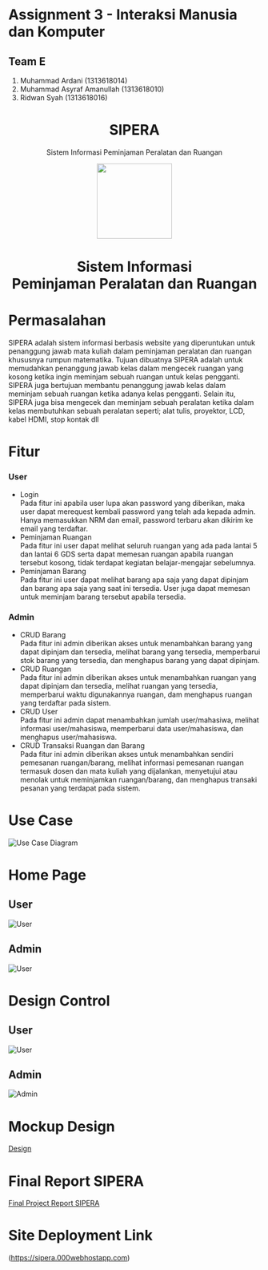 # Assignment 3 - Interaksi Manusia dan Komputer

## Team E
1. Muhammad Ardani              (1313618014)
2. Muhammad Asyraf Amanullah    (1313618010)
3. Ridwan Syah                  (1313618016)

<h1 align="center">SIPERA</h1>
<p align="center">Sistem Informasi Peminjaman Peralatan dan Ruangan</p>

<p align="center"> 
    <img src="logo.png" align="center" width="150"></img>
</p>

<h1 align="center"> Sistem Informasi </br> Peminjaman Peralatan dan Ruangan </h1>


# Permasalahan
SIPERA adalah sistem informasi berbasis website yang diperuntukan untuk penanggung jawab mata kuliah dalam peminjaman peralatan dan ruangan khususnya rumpun matematika.
Tujuan dibuatnya SIPERA adalah untuk memudahkan penanggung jawab kelas dalam mengecek ruangan yang kosong ketika ingin meminjam sebuah ruangan untuk kelas pengganti. SIPERA juga bertujuan membantu penanggung jawab kelas dalam meminjam sebuah ruangan ketika adanya kelas pengganti. Selain itu, SIPERA juga bisa mengecek dan meminjam sebuah peralatan ketika dalam kelas membutuhkan sebuah peralatan seperti; alat tulis, proyektor, LCD, kabel HDMI, stop kontak dll

# Fitur

### User
- Login <br> Pada fitur ini apabila user lupa akan password yang diberikan, maka user dapat merequest kembali password yang telah ada kepada admin. Hanya memasukkan NRM dan email, password terbaru akan dikirim ke email yang terdaftar.
- Peminjaman Ruangan <br> Pada fitur ini user dapat melihat seluruh ruangan yang ada pada lantai 5 dan lantai 6 GDS serta dapat memesan ruangan apabila ruangan tersebut kosong, tidak terdapat kegiatan belajar-mengajar sebelumnya.
- Peminjaman Barang <br> Pada fitur ini user dapat melihat barang apa saja yang dapat dipinjam dan barang apa saja yang saat ini tersedia. User juga dapat memesan untuk meminjam barang tersebut apabila tersedia.

### Admin
- CRUD Barang <br> Pada fitur ini admin diberikan akses untuk menambahkan barang yang dapat dipinjam dan tersedia, melihat barang yang tersedia, memperbarui stok barang yang tersedia, dan menghapus barang yang dapat dipinjam.
- CRUD Ruangan <br> Pada fitur ini admin diberikan akses untuk menambahkan ruangan yang dapat dipinjam dan tersedia, melihat ruangan yang tersedia, memperbarui waktu digunakannya ruangan, dam menghapus ruangan yang terdaftar pada sistem.
- CRUD User <br> Pada fitur ini admin dapat menambahkan jumlah user/mahasiwa, melihat informasi user/mahasiswa, memperbarui data user/mahasiswa, dan menghapus user/mahasiswa.
- CRUD Transaksi Ruangan dan Barang <br> Pada fitur ini admin diberikan akses untuk menambahkan sendiri pemesanan ruangan/barang, melihat informasi pemesanan ruangan termasuk dosen dan mata kuliah yang dijalankan, menyetujui atau menolak untuk meminjamkan ruangan/barang, dan menghapus transaki pesanan yang terdapat pada sistem.

# Use Case

![Use Case Diagram](docs/Diagram/sipera.png)

# Home Page
## User
![User](docs/Mock-Up/User/Homepage.jpg)
## Admin
![User](docs/Mock-Up/Admin/dashboard.png)

# Design Control
## User
![User](docs/Diagram/design-control-user.png)

## Admin
![Admin](docs/Diagram/design-control-admin.png)

# Mockup Design
[Design](docs/Mock-Up)

# Final Report SIPERA
[Final Project Report SIPERA](docs/finalreportsipera.pdf)

# Site Deployment Link
(https://sipera.000webhostapp.com)